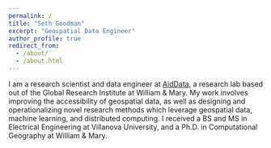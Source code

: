 ```yaml
---
permalink: /
title: "Seth Goodman"
excerpt: "Geospatial Data Engineer"
author_profile: true
redirect_from:
  - /about/
  - /about.html
---
```


I am a research scientist and data engineer at [AidData](https://aiddata.org), a research lab based out of the Global Research Institute at William & Mary.  My work involves improving the accessibility of geospatial data, as well as designing and operationalizing novel research methods which leverage geospatial data, machine learning, and distributed computing.  I received a BS and MS in Electrical Engineering at Villanova University, and a Ph.D. in Computational Geography at William & Mary.

<!--
Across my work I focus on well-designed software, replicable research, and scalable approaches. Examples of my work include:

- GeoQuery:
Seth developed GeoQuery, AidData’s free spatial data platform, which enables individuals and organizations without significant computing power or data science expertise to freely find and aggregate satellite, economic, health, conflict, and other geospatial data into a single, simple-to-use spreadsheet file.


My recent research has focused on the use of machine learning approaches ranging from random forests to convolutional neural networks to estimate sparse development indicators such as poverty and non-permissive environments.


He is also currently working in partnership with the Cloudera Foundation to transition AidData's geospatial data processing infrastructure from a traditional High Performance Computing environment to an Apache Hadoop and Spark based stack.

In addition, Seth provides talks and trainings for a range of audiences which have included the NetHope Summit, the World Bank, the French Development Agency as well as numerous other development agencies and academic conferences. -->
